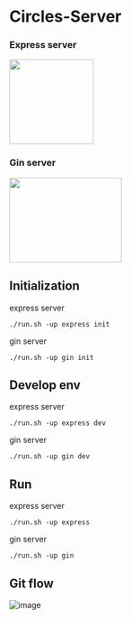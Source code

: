 # Circles-Server

### Express server 

<img src="https://user-images.githubusercontent.com/73640793/148229369-b9998d9b-b006-496d-8507-959334f2ff49.png"  width="150" height="150"/>


### Gin server 
<img src="https://user-images.githubusercontent.com/73640793/148229439-b14b54f4-388e-4692-9409-8ef6563823f8.png"  width="200" height="150"/>


## Initialization

express server
```
./run.sh -up express init
```
gin server
```
./run.sh -up gin init
```

## Develop env
express server
```
./run.sh -up express dev
```
gin server
```
./run.sh -up gin dev
```

## Run

express server
```
./run.sh -up express 
```
gin server
```
./run.sh -up gin
```

## Git flow

![image](https://user-images.githubusercontent.com/73640793/148528857-6462a17f-990b-426b-9537-6562efd52237.png)
